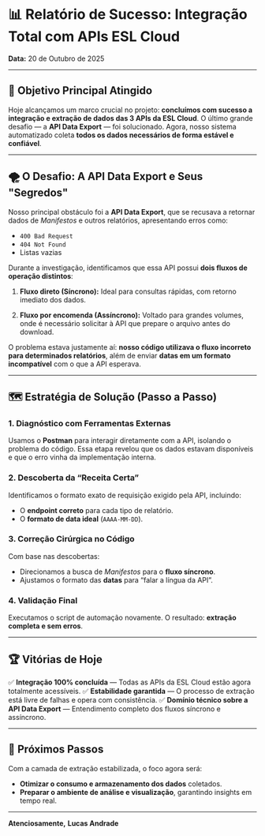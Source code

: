 # 📊 Relatório de Sucesso: Integração Total com APIs ESL Cloud

**Data:** 20 de Outubro de 2025

---

## 🎯 Objetivo Principal Atingido

Hoje alcançamos um marco crucial no projeto: **concluímos com sucesso a integração e extração de dados das 3 APIs da ESL Cloud**.
O último grande desafio — a **API Data Export** — foi solucionado.
Agora, nosso sistema automatizado coleta **todos os dados necessários de forma estável e confiável**.

---

## 🌪️ O Desafio: A API Data Export e Seus "Segredos"

Nosso principal obstáculo foi a **API Data Export**, que se recusava a retornar dados de *Manifestos* e outros relatórios, apresentando erros como:

* `400 Bad Request`
* `404 Not Found`
* Listas vazias

Durante a investigação, identificamos que essa API possui **dois fluxos de operação distintos**:

1. **Fluxo direto (Síncrono):**
   Ideal para consultas rápidas, com retorno imediato dos dados.

2. **Fluxo por encomenda (Assíncrono):**
   Voltado para grandes volumes, onde é necessário solicitar à API que prepare o arquivo antes do download.

O problema estava justamente aí: **nosso código utilizava o fluxo incorreto para determinados relatórios**, além de enviar **datas em um formato incompatível** com o que a API esperava.

---

## 🗺️ Estratégia de Solução (Passo a Passo)

### 1. Diagnóstico com Ferramentas Externas

Usamos o **Postman** para interagir diretamente com a API, isolando o problema do código.
Essa etapa revelou que os dados estavam disponíveis e que o erro vinha da implementação interna.

### 2. Descoberta da “Receita Certa”

Identificamos o formato exato de requisição exigido pela API, incluindo:

* O **endpoint correto** para cada tipo de relatório.
* O **formato de data ideal** (`AAAA-MM-DD`).

### 3. Correção Cirúrgica no Código

Com base nas descobertas:

* Direcionamos a busca de *Manifestos* para o **fluxo síncrono**.
* Ajustamos o formato das **datas** para “falar a língua da API”.

### 4. Validação Final

Executamos o script de automação novamente.
O resultado: **extração completa e sem erros**.

---

## 🏆 Vitórias de Hoje

✅ **Integração 100% concluída** — Todas as APIs da ESL Cloud estão agora totalmente acessíveis.
✅ **Estabilidade garantida** — O processo de extração está livre de falhas e opera com consistência.
✅ **Domínio técnico sobre a API Data Export** — Entendimento completo dos fluxos síncrono e assíncrono.

---

## 🚀 Próximos Passos

Com a camada de extração estabilizada, o foco agora será:

* **Otimizar o consumo e armazenamento dos dados** coletados.
* **Preparar o ambiente de análise e visualização**, garantindo insights em tempo real.

---

**Atenciosamente,**
**Lucas Andrade**